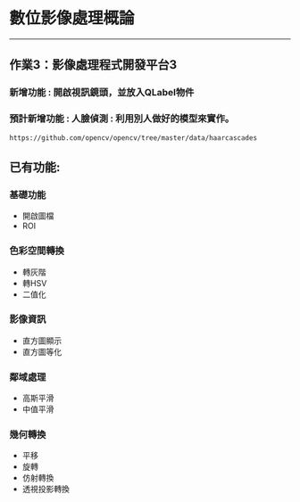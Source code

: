# **數位影像處理概論**
---
## 作業3：影像處理程式開發平台3
### 新增功能 : 開啟視訊鏡頭，並放入QLabel物件
### 預計新增功能 : 人臉偵測 : 利用別人做好的模型來實作。
    https://github.com/opencv/opencv/tree/master/data/haarcascades
## 已有功能:
### 基礎功能
* 開啟圖檔
* ROI
### 色彩空間轉換
* 轉灰階
* 轉HSV
* 二值化
### 影像資訊
* 直方圖顯示
* 直方圖等化
### 鄰域處理
* 高斯平滑
* 中值平滑
### 幾何轉換
* 平移
* 旋轉
* 仿射轉換
* 透視投影轉換
